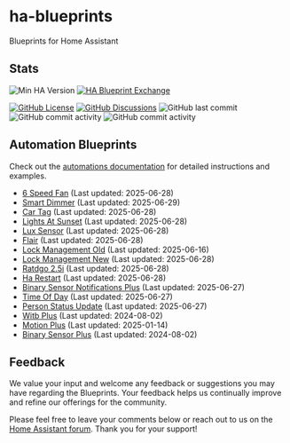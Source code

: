 # ha-blueprints

Blueprints for Home Assistant

## Stats

![Min HA Version](https://img.shields.io/badge/Min%20HA%20Version-2024.6.0-blue?style=flat&logo=home-assistant&color=blue)
[![HA Blueprint Exchange](https://img.shields.io/badge/HA%20Blueprint%20Exchange-Topics-blue?style=flat&logo=home-assistant&color=blue)](https://community.home-assistant.io/c/blueprints-exchange/53)

[![GitHub License](https://img.shields.io/github/license/asucrews/ha-blueprints?style=flat&logo=github&color=blue)](LICENSE.md)
[![GitHub Discussions](https://img.shields.io/github/discussions/asucrews/ha-blueprints?style=flat&logo=github&color=blue)](https://github.com/asucrews/ha-blueprints/discussions)
![GitHub last commit](https://img.shields.io/github/last-commit/asucrews/ha-blueprints?style=flat&logo=github&color=blue)
![GitHub commit activity](https://img.shields.io/github/commit-activity/m/asucrews/ha-blueprints?style=flat&logo=github&color=blue)
![GitHub commit activity](https://img.shields.io/github/commit-activity/y/asucrews/ha-blueprints?style=flat&logo=github&color=blue)

## Automation Blueprints

Check out the [automations documentation](https://github.com/asucrews/ha-blueprints/blob/main/automations/README.md) for detailed instructions and examples.

- [6 Speed Fan](https://github.com/asucrews/ha-blueprints/tree/main/automations/6_speed_fan/6_speed_fan/README.md) (Last updated: 2025-06-28)
- [Smart Dimmer](https://github.com/asucrews/ha-blueprints/tree/main/automations/inovelli/red/smart_dimmer/smart_dimmer/README.md) (Last updated: 2025-06-29)
- [Car Tag](https://github.com/asucrews/ha-blueprints/tree/main/automations/car_tag/car_tag/README.md) (Last updated: 2025-06-28)
- [Lights At Sunset](https://github.com/asucrews/ha-blueprints/tree/main/automations/lights_sunset/lights_at_sunset/README.md) (Last updated: 2025-06-28)
- [Lux Sensor](https://github.com/asucrews/ha-blueprints/tree/main/automations/lux_sensor/lux_sensor/README.md) (Last updated: 2025-06-28)
- [Flair](https://github.com/asucrews/ha-blueprints/tree/main/automations/flair/flair/README.md) (Last updated: 2025-06-28)
- [Lock Management Old](https://github.com/asucrews/ha-blueprints/tree/main/automations/lock_management/lock_management_old/README.md) (Last updated: 2025-06-16)
- [Lock Management New](https://github.com/asucrews/ha-blueprints/tree/main/automations/lock_management/lock_management_new/README.md) (Last updated: 2025-06-28)
- [Ratdgo 2.5i](https://github.com/asucrews/ha-blueprints/tree/main/automations/ratgdo_2.5i/ratdgo_2.5i/README.md) (Last updated: 2025-06-28)
- [Ha Restart](https://github.com/asucrews/ha-blueprints/tree/main/automations/ha_restart/ha_restart/README.md) (Last updated: 2025-06-28)
- [Binary Sensor Notifications Plus](https://github.com/asucrews/ha-blueprints/tree/main/automations/not_used/binary_sensor_notifications_plus/binary_sensor_notifications_plus/README.md) (Last updated: 2025-06-27)
- [Time Of Day](https://github.com/asucrews/ha-blueprints/tree/main/automations/not_used/time_of_day/time_of_day/README.md) (Last updated: 2025-06-27)
- [Person Status Update](https://github.com/asucrews/ha-blueprints/tree/main/automations/not_used/person_status_update/person_status_update/README.md) (Last updated: 2025-06-27)
- [Witb Plus](https://github.com/asucrews/ha-blueprints/tree/main/automations/witb_plus/witb_plus/README.md) (Last updated: 2024-08-02)
- [Motion Plus](https://github.com/asucrews/ha-blueprints/tree/main/automations/witb_plus/derivatives/motion_plus/README.md) (Last updated: 2025-01-14)
- [Binary Sensor Plus](https://github.com/asucrews/ha-blueprints/tree/main/automations/witb_plus/derivatives/binary_sensor_plus/binary_sensor_plus/README.md) (Last updated: 2024-08-02)

## Feedback

We value your input and welcome any feedback or suggestions you may have regarding the Blueprints. Your feedback helps us continually improve and refine our offerings for the community.

Please feel free to leave your comments below or reach out to us on the [Home Assistant forum](https://community.home-assistant.io/). Thank you for your support!
